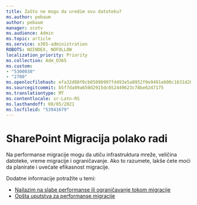 ```yaml
---
title: Zašto ne mogu da uredim ovu datoteku?
ms.author: pebaum
author: pebaum
manager: scotv
ms.audience: Admin
ms.topic: article
ms.service: o365-administration
ROBOTS: NOINDEX, NOFOLLOW
localization_priority: Priority
ms.collection: Adm_O365
ms.custom:
- "5300030"
- "2700"
ms.openlocfilehash: efa32d88f0cb05096997fd493e5a8952f0e9491e600c1631d206c304f0f39f0e
ms.sourcegitcommit: b5f7da89a650d2915dc652449623c78be6247175
ms.translationtype: MT
ms.contentlocale: sr-Latn-RS
ms.lasthandoff: 08/05/2021
ms.locfileid: "53941679"
---
```

# <a name="sharepoint-migration-is-running-slowly"></a>SharePoint Migracija polako radi

Na performanse migracije mogu da utiču infrastruktura mreže, veličina datoteke, vreme migracije i ograničavanje. Ako to razumete, lakše ćete moći da planirate i uvećate efikasnost migracije.

Dodatne informacije potražite u temi:

- [Nailazim na slabe performanse ili ograničavanje tokom migracije](https://docs.microsoft.com/sharepointmigration/sharepoint-online-and-onedrive-migration-speed#faq-and-troubleshooting)
- [Opšta uputstva za performanse migracije](https://docs.microsoft.com/sharepointmigration/sharepoint-online-and-onedrive-migration-speed)

